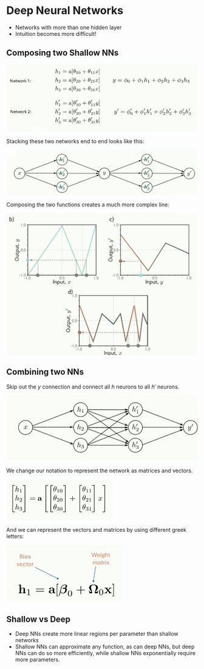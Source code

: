 # Deep Neural Networks

- Networks with more than one hidden layer
- Intuition becomes more difficult!

## Composing two Shallow NNs

![](assets/2025-02-26-10-08-18.png)

Stacking these two networks end to end looks like this:

![](assets/2025-02-26-10-09-01.png)

Composing the two functions creates a much more complex line:

![](assets/2025-02-26-10-09-59.png)

## Combining two NNs

Skip out the $y$ connection and connect all $h$ neurons to all $h'$ neurons. 

![](assets/2025-02-26-10-32-49.png)

We change our notation to represent the network as matrices and vectors. 

![](assets/2025-02-26-10-36-44.png)

And we can represent the vectors and matrices by using different greek letters:

![](assets/2025-02-26-10-39-31.png)

## Shallow vs Deep

- Deep NNs create more linear regions per parameter than shallow networks
- Shallow NNs can approximate any function, as can deep NNs, but deep NNs can do so more efficiently, while shallow NNs exponentially require more parameters.